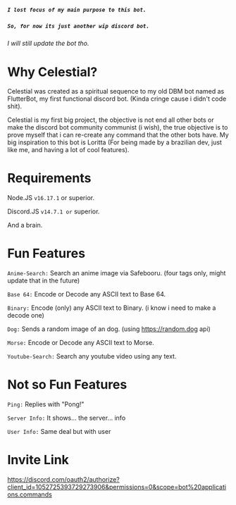 ##### `I lost focus of my main purpose to this bot.` 
##### `So, for now its just another wip discord bot. ` 
###### I will still update the bot tho.


# Why Celestial?
Celestial was created as a spiritual sequence to my old DBM bot named as FlutterBot, my first functional discord bot. (Kinda cringe cause i didn't code shit).

Celestial is my first big project, the objective is not end all other bots or make the discord bot community communist (i wish), the true objective is to prove myself that i can re-create any command that the other bots have.
My big inspiration to this bot is Loritta (For being made by a brazilian dev, just like me, and having a lot of cool features).

# Requirements

Node.JS `v16.17.1` or superior.

Discord.JS `v14.7.1 or` superior.

And a brain.

# Fun Features

`Anime-Search:` Search an anime image via Safebooru. (four tags only, might update that in the future)

`Base 64:` Encode or Decode any ASCII text to Base 64.

`Binary:` Encode (only) any ASCII text to Binary. (i know i need to make a decode one)

`Dog:` Sends a random image of an dog. (using https://random.dog api)

`Morse:` Encode or Decode any ASCII text to Morse.

`Youtube-Search:` Search any youtube video using any text.


# Not so Fun Features

`Ping:` Replies with "Pong!"

`Server Info:` It shows... the server... info

`User Info:` Same deal but with user


# Invite Link
https://discord.com/oauth2/authorize?client_id=1052725393729273906&permissions=0&scope=bot%20applications.commands
